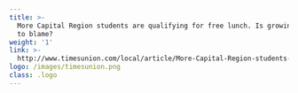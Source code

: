 ```yaml
---
title: >-
  More Capital Region students are qualifying for free lunch. Is growing poverty
  to blame?
weight: '1'
link: >-
  http://www.timesunion.com/local/article/More-Capital-Region-students-are-qualifying-for-12497790.php
logo: /images/timesunion.png
class: .logo
---
```




